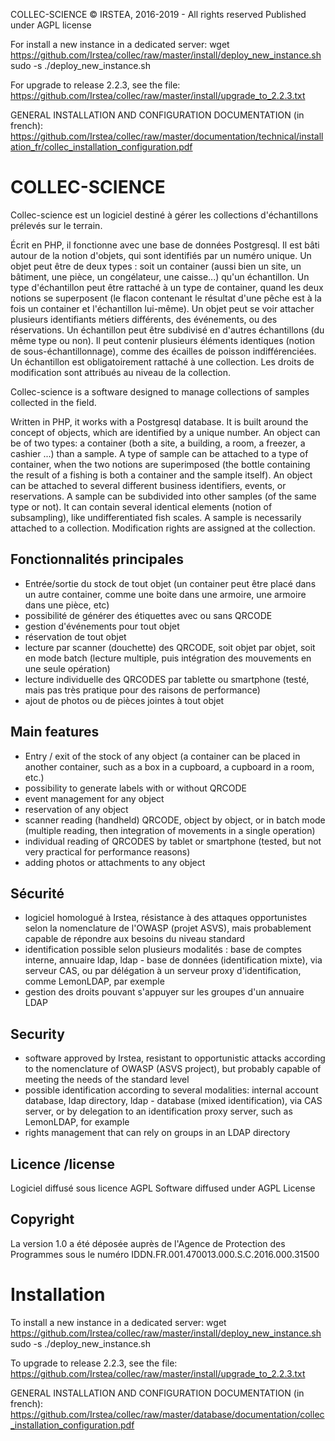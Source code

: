 COLLEC-SCIENCE
© IRSTEA, 2016-2019 - All rights reserved
Published under AGPL license

For install a new instance in a dedicated server:
wget https://github.com/Irstea/collec/raw/master/install/deploy_new_instance.sh
sudo -s
./deploy_new_instance.sh

For upgrade to release 2.2.3, see the file:
https://github.com/Irstea/collec/raw/master/install/upgrade_to_2.2.3.txt

GENERAL INSTALLATION AND CONFIGURATION DOCUMENTATION (in french):
https://github.com/Irstea/collec/raw/master/documentation/technical/installation_fr/collec_installation_configuration.pdf



COLLEC-SCIENCE
============
Collec-science est un logiciel destiné à gérer les collections d'échantillons prélevés sur le terrain.

Écrit en PHP, il fonctionne avec une base de données Postgresql. Il est bâti autour de la notion d'objets, qui sont identifiés par un numéro unique. Un objet peut être de deux types : soit un container (aussi bien un site, un bâtiment, une pièce, un congélateur, une caisse...) qu'un échantillon.
Un type d'échantillon peut être rattaché à un type de container, quand les deux notions se superposent (le flacon contenant le résultat d'une pêche est à la fois un container et l'échantillon lui-même).
Un objet peut se voir attacher plusieurs identifiants métiers différents, des événements, ou des réservations.
Un échantillon peut être subdivisé en d'autres échantillons (du même type ou non). Il peut contenir plusieurs éléments identiques (notion de sous-échantillonnage), comme des écailles de poisson indifférenciées.
Un échantillon est obligatoirement rattaché à une collection. Les droits de modification sont attribués au niveau de la collection.


Collec-science is a software designed to manage collections of samples collected in the field.

Written in PHP, it works with a Postgresql database. It is built around the concept of objects, which are identified by a unique number. An object can be of two types: a container (both a site, a building, a room, a freezer, a cashier ...) than a sample.
A type of sample can be attached to a type of container, when the two notions are superimposed (the bottle containing the result of a fishing is both a container and the sample itself).
An object can be attached to several different business identifiers, events, or reservations.
A sample can be subdivided into other samples (of the same type or not). It can contain several identical elements (notion of subsampling), like undifferentiated fish scales.
A sample is necessarily attached to a collection. Modification rights are assigned at the collection.

Fonctionnalités principales
---------------------------
- Entrée/sortie du stock de tout objet (un container peut être placé dans un autre container, comme une boite dans une armoire, une armoire dans une pièce, etc)
- possibilité de générer des étiquettes avec ou sans QRCODE
- gestion d'événements pour tout objet
- réservation de tout objet
- lecture par scanner (douchette) des QRCODE, soit objet par objet, soit en mode batch (lecture multiple, puis intégration des mouvements en une seule opération)
- lecture individuelle des QRCODES par tablette ou smartphone (testé, mais pas très pratique pour des raisons de performance)
- ajout de photos ou de pièces jointes à tout objet

Main features
-------------

- Entry / exit of the stock of any object (a container can be placed in another container, such as a box in a cupboard, a cupboard in a room, etc.)
- possibility to generate labels with or without QRCODE
- event management for any object
- reservation of any object
- scanner reading (handheld) QRCODE, object by object, or in batch mode (multiple reading, then integration of movements in a single operation)
- individual reading of QRCODES by tablet or smartphone (tested, but not very practical for performance reasons)
- adding photos or attachments to any object

Sécurité
--------
- logiciel homologué à Irstea, résistance à des attaques opportunistes selon la nomenclature de l'OWASP (projet ASVS), mais probablement capable de répondre aux besoins du niveau standard
- identification possible selon plusieurs modalités : base de comptes interne, annuaire ldap, ldap - base de données (identification mixte), via serveur CAS, ou par délégation à un serveur proxy d'identification, comme LemonLDAP, par exemple
- gestion des droits pouvant s'appuyer sur les groupes d'un annuaire LDAP

Security
--------
- software approved by Irstea, resistant to opportunistic attacks according to the nomenclature of OWASP (ASVS project), but probably capable of meeting the needs of the standard level
- possible identification according to several modalities: internal account database, ldap directory, ldap - database (mixed identification), via CAS server, or by delegation to an identification proxy server, such as LemonLDAP, for example
- rights management that can rely on groups in an LDAP directory

Licence /license
-------
Logiciel diffusé sous licence AGPL
Software diffused under AGPL License

Copyright
---------
La version 1.0 a été déposée auprès de l'Agence de Protection des Programmes sous le numéro IDDN.FR.001.470013.000.S.C.2016.000.31500

Installation
============

To install a new instance in a dedicated server:
wget https://github.com/Irstea/collec/raw/master/install/deploy_new_instance.sh
sudo -s
./deploy_new_instance.sh

To upgrade to release 2.2.3, see the file:
https://github.com/Irstea/collec/raw/master/install/upgrade_to_2.2.3.txt

GENERAL INSTALLATION AND CONFIGURATION DOCUMENTATION (in french):
https://github.com/Irstea/collec/raw/master/database/documentation/collec_installation_configuration.pdf
